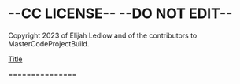 --CC LICENSE--
--DO NOT EDIT--
===============

Copyright 2023 of Elijah Ledlow and of the contributors to MasterCodeProjectBuild.

[Title](LICENSE.md)

===============